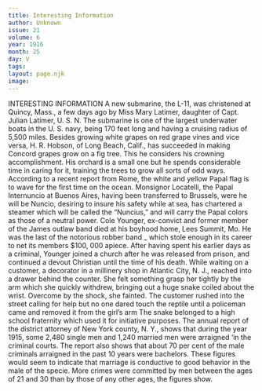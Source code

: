 ```yaml
---
title: Interesting Information
author: Unknown
issue: 21
volume: 6
year: 1916
month: 25
day: V
tags:
layout: page.njk
image:
---
```

INTERESTING INFORMATION       A new submarine, the L-11, was christened at Quincy, Mass., a few days ago by Miss Mary Latimer, daughter of Capt. Julian Latimer, U. S. N. The submarine is one of the largest underwater boats in the U. S. navy, being 170 feet long and having a cruising radius of 5,500 miles.       Besides growing white grapes on red grape vines and vice versa, H. R. Hobson, of Long Beach, Calif., has succeeded in making Concord grapes grow on a fig tree. This he considers his crowning accomplishment. His orchard is a small one but he spends considerable time in caring for it, training the trees to grow all sorts of odd ways.       According to a recent report from Rome, the white and yellow Papal flag is to wave for the first time on the ocean. Monsignor Locatelli, the Papal Internuncio at Buenos Aires, having been transferred to Brussels, were he will be Nuncio, desiring to insure his safety while at sea, has chartered a steamer which will be called the “Nuncius,” and will carry the Papal colors as those of a neutral power.       Cole Younger, ex-convict and former member of the James outlaw band died at his boyhood home, Lees Summit, Mo. He was the last of the notorious robber band _ which stole enough in its career to net its members $100, 000 apiece. After having spent his earlier days as a criminal, Younger joined a church after he was released from prison, and continued a devout Christian until the time of his death.       While waiting on a customer, a decorator in a millinery shop in Atlantic City, N. J., reached into a drawer behind the counter. She felt something grasp her tightly by the arm which she quickly withdrew, bringing out a huge snake coiled about the wrist. Overcome by the shock, she fainted. The customer rushed into the street calling for help but no one dared touch the reptile until a policeman came and removed it from the girl’s arm The snake belonged to a high school fraternity which used it for initiative purposes.       The annual report of the district attorney of New York county, N. Y., shows that during the year 1915, some 2,480 single men and 1,240 married men were arraigned ‘in the criminal courts. The report also shows that about 70 per cent of the male criminals arraigned in the past 10 years were bachelors. These figures would seem to indicate that marriage is conductive to good behavior in the male of the specie. More crimes were committed by men between the ages of 21 and 30 than by those of any other ages, the figures show.           
